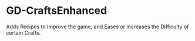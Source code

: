# GD-CraftsEnhanced
Adds Recipes to Improve the game, and Eases or increases the Difficulty of certain Crafts.
